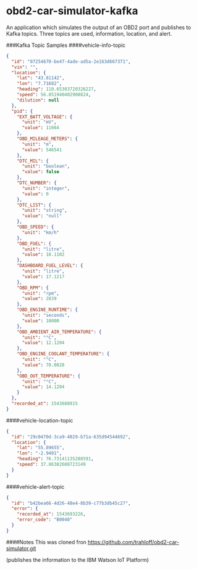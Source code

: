 # obd2-car-simulator-kafka

An application which simulates the output of an OBD2 port
and publishes to Kafka topics. Three topics are used, information, location, and alert.

###Kafka Topic Samples
####vehicle-info-topic
```json
{
  "id": "07254670-be47-4ade-ad5a-2e163d667371",
  "vin": "",
  "location": {
    "lat": "43.81142",
    "lon": "7.71682",
    "heading": 110.65303720326227,
    "speed": 56.851940402908824,
    "dilution": null
  },
  "pid": {
    "EXT_BATT_VOLTAGE": {
      "unit": "mV",
      "value": 11664
    },
    "OBD_MILEAGE_METERS": {
      "unit": "m",
      "value": 546541
    },
    "DTC_MIL": {
      "unit": "boolean",
      "value": false
    },
    "DTC_NUMBER": {
      "unit": "integer",
      "value": 0
    },
    "DTC_LIST": {
      "unit": "string",
      "value": "null"
    },
    "OBD_SPEED": {
      "unit": "km/h"
    },
    "OBD_FUEL": {
      "unit": "litre",
      "value": 18.1102
    },
    "DASHBOARD_FUEL_LEVEL": {
      "unit": "litre",
      "value": 17.1217
    },
    "OBD_RPM": {
      "unit": "rpm",
      "value": 2839
    },
    "OBD_ENGINE_RUNTIME": {
      "unit": "seconds",
      "value": 10000
    },
    "OBD_AMBIENT_AIR_TEMPERATURE": {
      "unit": "°C",
      "value": 12.1204
    },
    "OBD_ENGINE_COOLANT_TEMPERATURE": {
      "unit": "°C",
      "value": 78.0828
    },
    "OBD_OUT_TEMPERATURE": {
      "unit": "°C",
      "value": 14.1204
    }
  },
  "recorded_at": 1543688915
}
```
####vehicle-location-topic
```json
{
  "id": "29c0470d-3ca9-4029-b71a-635d94544692",
  "location": {
    "lat": "55.89655",
    "lon": "-2.9491",
    "heading": 76.73141135288591,
    "speed": 37.86382608723149
  }
}
```
####vehicle-alert-topic
```json
{
  "id": "b42bea66-4d26-48e4-8b39-c77b3db45c27",
  "error": {
    "recorded_at": 1543693226,
    "error_code": "B0040"
  }
}
```

####Notes
This was cloned fron https://github.com/trahloff/obd2-car-simulator.git

(publishes the information to the IBM Watson IoT Platform)
